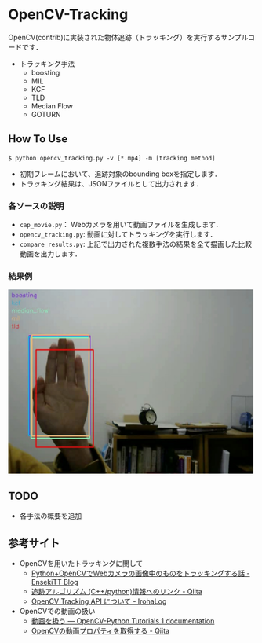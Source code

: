 # OpenCV-Tracking
OpenCV(contrib)に実装された物体追跡（トラッキング）を実行するサンプルコードです．

- トラッキング手法
  - boosting
  - MIL
  - KCF
  - TLD
  - Median Flow
  - GOTURN

## How To Use
```
$ python opencv_tracking.py -v [*.mp4] -m [tracking method]
```
- 初期フレームにおいて、追跡対象のbounding boxを指定します．
- トラッキング結果は、JSONファイルとして出力されます．

### 各ソースの説明
- `cap_movie.py`： Webカメラを用いて動画ファイルを生成します．
- `opencv_tracking.py`: 動画に対してトラッキングを実行します．
- `compare_results.py`: 上記で出力された複数手法の結果を全て描画した比較動画を出力します．

### 結果例    
<img src="./imgs/img1.jpg" width="500">

## TODO
- 各手法の概要を追加

## 参考サイト
- OpenCVを用いたトラッキングに関して
  - [Python+OpenCVでWebカメラの画像中のものをトラッキングする話 - EnsekiTT Blog](https://ensekitt.hatenablog.com/entry/2017/12/21/200000)
  - [追跡アルゴリズム (C++/python)情報へのリンク - Qiita](https://qiita.com/nonbiri15/items/76b24a7bd0f9a6ce8b6d)
  - [OpenCV Tracking API について - IrohaLog](http://irohalog.hatenablog.com/entry/opencv_tracking_api)
- OpenCVでの動画の扱い
  - [動画を扱う — OpenCV-Python Tutorials 1 documentation](http://labs.eecs.tottori-u.ac.jp/sd/Member/oyamada/OpenCV/html/py_tutorials/py_gui/py_video_display/py_video_display.html)
  - [OpenCVの動画プロパティを取得する - Qiita](https://qiita.com/takahiro_itazuri/items/e740f0a1b5165fafa6ac)
